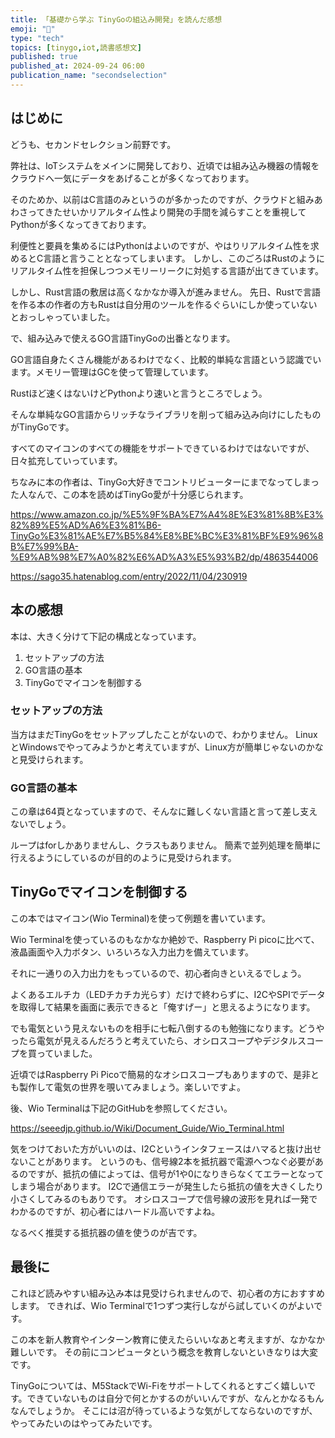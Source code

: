 ```yaml
---
title: 「基礎から学ぶ TinyGoの組込み開発」を読んだ感想
emoji: "📖"
type: "tech" 
topics: [tinygo,iot,読書感想文]
published: true
published_at: 2024-09-24 06:00
publication_name: "secondselection"
---
```


## はじめに

どうも、セカンドセレクション前野です。

弊社は、IoTシステムをメインに開発しており、近頃では組み込み機器の情報をクラウドへ一気にデータをあげることが多くなっております。

そのためか、以前はC言語のみというのが多かったのですが、クラウドと組みあわさってきたせいかリアルタイム性より開発の手間を減らすことを重視してPythonが多くなってきております。

利便性と要員を集めるにはPythonはよいのですが、やはりリアルタイム性を求めるとC言語と言うこととなってしまいます。
しかし、このごろはRustのようにリアルタイム性を担保しつつメモリーリークに対処する言語が出てきています。

しかし、Rust言語の敷居は高くなかなか導入が進みません。
先日、Rustで言語を作る本の作者の方もRustは自分用のツールを作るぐらいにしか使っていないとおっしゃっていました。

で、組み込みで使えるGO言語TinyGoの出番となります。

GO言語自身たくさん機能があるわけでなく、比較的単純な言語という認識でいます。メモリー管理はGCを使って管理しています。

Rustほど速くはないけどPythonより速いと言うところでしょう。

そんな単純なGO言語からリッチなライブラリを削って組み込み向けにしたものがTinyGoです。

すべてのマイコンのすべての機能をサポートできているわけではないですが、日々拡充していっています。

ちなみに本の作者は、TinyGo大好きでコントリビューターにまでなってしまった人なんで、この本を読めばTinyGo愛が十分感じられます。

https://www.amazon.co.jp/%E5%9F%BA%E7%A4%8E%E3%81%8B%E3%82%89%E5%AD%A6%E3%81%B6-TinyGo%E3%81%AE%E7%B5%84%E8%BE%BC%E3%81%BF%E9%96%8B%E7%99%BA-%E9%AB%98%E7%A0%82%E6%AD%A3%E5%93%B2/dp/4863544006

https://sago35.hatenablog.com/entry/2022/11/04/230919

## 本の感想

本は、大きく分けて下記の構成となっています。

1. セットアップの方法
2. GO言語の基本
3. TinyGoでマイコンを制御する

### セットアップの方法

当方はまだTinyGoをセットアップしたことがないので、わかりません。
LinuxとWindowsでやってみようかと考えていますが、Linux方が簡単じゃないのかなと見受けられます。

### GO言語の基本

この章は64頁となっていますので、そんなに難しくない言語と言って差し支えないでしょう。

ループはforしかありませんし、クラスもありません。
簡素で並列処理を簡単に行えるようにしているのが目的のように見受けられます。

## TinyGoでマイコンを制御する

この本ではマイコン(Wio Terminal)を使って例題を書いています。

Wio Terminalを使っているのもなかなか絶妙で、Raspberry Pi picoに比べて、液晶画面や入力ボタン、いろいろな入力出力を備えています。

それに一通りの入力出力をもっているので、初心者向きといえるでしょう。

よくあるエルチカ（LEDチカチカ光らす）だけで終わらずに、I2CやSPIでデータを取得して結果を画面に表示できると「俺すげー」と思えるようになります。

でも電気という見えないものを相手に七転八倒するのも勉強になります。どうやったら電気が見えるんだろうと考えていたら、オシロスコープやデジタルスコープを買っていました。

近頃ではRaspberry Pi Picoで簡易的なオシロスコープもありますので、是非とも製作して電気の世界を覗いてみましょう。楽しいですよ。

後、Wio Terminalは下記のGitHubを参照してください。

https://seeedjp.github.io/Wiki/Document_Guide/Wio_Terminal.html

気をつけておいた方がいいのは、I2Cというインタフェースはハマると抜け出せないことがあります。
というのも、信号線2本を抵抗器で電源へつなぐ必要があるのですが、抵抗の値によっては、信号が1や0になりきらなくてエラーとなってしまう場合があります。
I2Cで通信エラーが発生したら抵抗の値を大きくしたり小さくしてみるのもありです。
オシロスコープで信号線の波形を見れば一発でわかるのですが、初心者にはハードル高いですよね。

なるべく推奨する抵抗器の値を使うのが吉です。

## 最後に

これほど読みやすい組み込み本は見受けられませんので、初心者の方におすすめします。
できれば、Wio Terminalで1つずつ実行しながら試していくのがよいです。

この本を新人教育やインターン教育に使えたらいいなあと考えますが、なかなか難しいです。
その前にコンピュータという概念を教育しないといきなりは大変です。

TinyGoについては、M5StackでWi-Fiをサポートしてくれるとすごく嬉しいです。できていないものは自分で何とかするのがいいんですが、なんとかなるもんなんでしょうか。
そこには沼が待っているような気がしてならないのですが、やってみたいのはやってみたいです。
